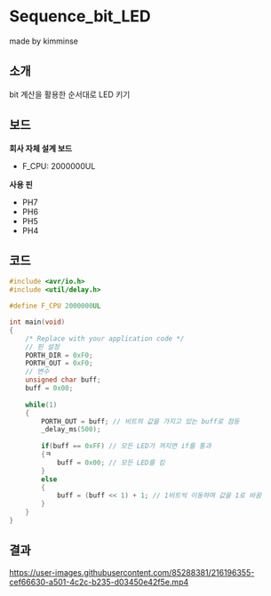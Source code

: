 # Sequence_bit_LED

made by kimminse

## 소개

bit 계산을 활용한 순서대로 LED 키기

## 보드
**회사 자체 설계 보드**

- F_CPU: 2000000UL

**사용 핀**
  - PH7
  - PH6
  - PH5
  - PH4

## 코드

```C
#include <avr/io.h>
#include <util/delay.h>

#define F_CPU 2000000UL

int main(void)
{
    /* Replace with your application code */
	// 핀 설정
	PORTH_DIR = 0xF0;
	PORTH_OUT = 0xF0;
	// 변수
	unsigned char buff;
	buff = 0x00;
	
    while(1)
    {
	    PORTH_OUT = buff; // 비트의 값을 가지고 있는 buff로 점등
	    _delay_ms(500);
	    
	    if(buff == 0xFF) // 모든 LED가 꺼지면 if를 통과
	    {ㅋ
		    buff = 0x00; // 모든 LED를 킴
	    }
	    else
	    {
		    buff = (buff << 1) + 1; // 1비트씩 이동하며 값을 1로 바꿈
	    }
    }
}
```


## 결과
https://user-images.githubusercontent.com/85288381/216196355-cef66630-a501-4c2c-b235-d03450e42f5e.mp4